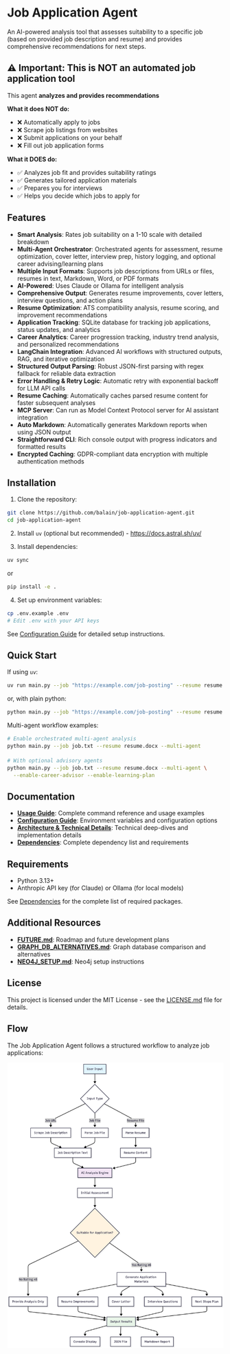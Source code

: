 # Job Application Agent

An AI-powered analysis tool that assesses suitability to a specific job (based on provided job description and resume) and provides comprehensive recommendations for next steps.

## ⚠️ Important: This is NOT an automated job application tool

This agent **analyzes and provides recommendations**

**What it does NOT do:**
- ❌ Automatically apply to jobs
- ❌ Scrape job listings from websites
- ❌ Submit applications on your behalf
- ❌ Fill out job application forms

**What it DOES do:**
- ✅ Analyzes job fit and provides suitability ratings
- ✅ Generates tailored application materials
- ✅ Prepares you for interviews
- ✅ Helps you decide which jobs to apply for

## Features

- **Smart Analysis**: Rates job suitability on a 1-10 scale with detailed breakdown
- **Multi-Agent Orchestrator**: Orchestrated agents for assessment, resume optimization, cover letter, interview prep, history logging, and optional career advising/learning plans
- **Multiple Input Formats**: Supports job descriptions from URLs or files, resumes in text, Markdown, Word, or PDF formats
- **AI-Powered**: Uses Claude or Ollama for intelligent analysis
- **Comprehensive Output**: Generates resume improvements, cover letters, interview questions, and action plans
- **Resume Optimization**: ATS compatibility analysis, resume scoring, and improvement recommendations
- **Application Tracking**: SQLite database for tracking job applications, status updates, and analytics
- **Career Analytics**: Career progression tracking, industry trend analysis, and personalized recommendations
- **LangChain Integration**: Advanced AI workflows with structured outputs, RAG, and iterative optimization
- **Structured Output Parsing**: Robust JSON-first parsing with regex fallback for reliable data extraction
- **Error Handling & Retry Logic**: Automatic retry with exponential backoff for LLM API calls
- **Resume Caching**: Automatically caches parsed resume content for faster subsequent analyses
- **MCP Server**: Can run as Model Context Protocol server for AI assistant integration
- **Auto Markdown**: Automatically generates Markdown reports when using JSON output
- **Straightforward CLI**: Rich console output with progress indicators and formatted results
- **Encrypted Caching**: GDPR-compliant data encryption with multiple authentication methods

## Installation

1. Clone the repository:
```bash
git clone https://github.com/balain/job-application-agent.git
cd job-application-agent
```

2. Install `uv` (optional but recommended) - https://docs.astral.sh/uv/

3. Install dependencies:
```bash
uv sync
```
or

```bash
pip install -e .
```

4. Set up environment variables:
```bash
cp .env.example .env
# Edit .env with your API keys
```

See [Configuration Guide](docs/CONFIG.md) for detailed setup instructions.

## Quick Start

If using `uv`:
```bash
uv run main.py --job "https://example.com/job-posting" --resume resume.docx
```

or, with plain python:

```bash
python main.py --job "https://example.com/job-posting" --resume resume.docx
```

Multi-agent workflow examples:

```bash
# Enable orchestrated multi-agent analysis
python main.py --job job.txt --resume resume.docx --multi-agent

# With optional advisory agents
python main.py --job job.txt --resume resume.docx --multi-agent \
  --enable-career-advisor --enable-learning-plan
```

## Documentation

- **[Usage Guide](docs/USAGE.md)**: Complete command reference and usage examples
- **[Configuration Guide](docs/CONFIG.md)**: Environment variables and configuration options
- **[Architecture & Technical Details](docs/ARCHITECTURE.md)**: Technical deep-dives and implementation details
- **[Dependencies](docs/DEPENDENCIES.md)**: Complete dependency list and requirements

## Requirements

- Python 3.13+
- Anthropic API key (for Claude) or Ollama (for local models)

See [Dependencies](docs/DEPENDENCIES.md) for the complete list of required packages.

## Additional Resources

- **[FUTURE.md](FUTURE.md)**: Roadmap and future development plans
- **[GRAPH_DB_ALTERNATIVES.md](GRAPH_DB_ALTERNATIVES.md)**: Graph database comparison and alternatives
- **[NEO4J_SETUP.md](NEO4J_SETUP.md)**: Neo4j setup instructions

## License

This project is licensed under the MIT License - see the [LICENSE.md](LICENSE.md) file for details.

## Flow

The Job Application Agent follows a structured workflow to analyze job applications:

![Workflow](app-workflow.png)
